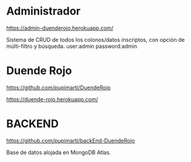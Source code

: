# Administrador
https://admin-duenderojo.herokuapp.com/

Sistema de CRUD de todos los colonos/datos inscriptos, con opción de múlti-filtro y búsqueda.
user:admin
password:admin


# Duende Rojo
https://github.com/pupimarti/DuendeRojo

https://duende-rojo.herokuapp.com/

# BACKEND
https://github.com/pupimarti/backEnd-DuendeRojo

Base de datos alojada en MongoDB Atlas.

